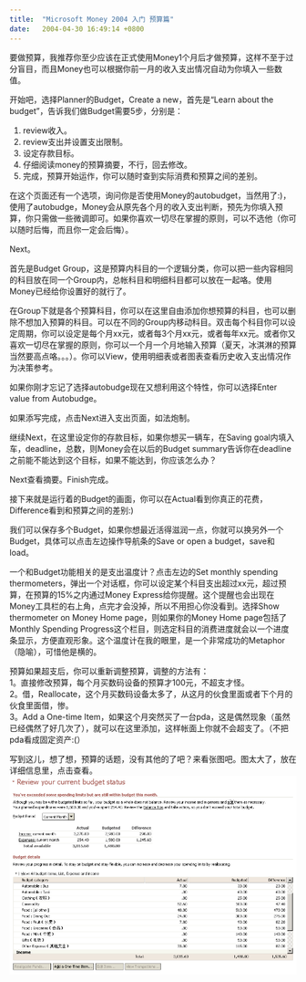 ```yaml
---
title:  "Microsoft Money 2004 入门 预算篇"
date:   2004-04-30 16:49:14 +0800
---
```


要做预算，我推荐你至少应该在正式使用Money1个月后才做预算，这样不至于过分盲目，而且Money也可以根据你前一月的收入支出情况自动为你填入一些数值。  

开始吧，选择Planner的Budget，Create a new，首先是“Learn about the budget”，告诉我们做Budget需要5步，分别是：  

1. review收入。  
2. review支出并设置支出限制。  
3. 设定存款目标。  
4. 仔细阅读money的预算摘要，不行，回去修改。  
5. 完成，预算开始运作，你可以随时查到实际消费和预算之间的差别。  

在这个页面还有一个选项，询问你是否使用Money的autobudget，当然用了:)，使用了autobudge，Money会从原先各个月的收入支出判断，预先为你填入预算，你只需做一些微调即可。如果你喜欢一切尽在掌握的原则，可以不选他（你可以随时后悔，而且你一定会后悔）。  

Next。  

首先是Budget Group，这是预算内科目的一个逻辑分类，你可以把一些内容相同的科目放在同一个Group内，总帐科目和明细科目都可以放在一起咯。使用Money已经给你设置好的就行了。  

在Group下就是各个预算科目，你可以在这里自由添加你想预算的科目，也可以删除不想加入预算的科目。可以在不同的Group内移动科目。双击每个科目你可以设定周期，你可以设定是每个月xx元，或者每3个月xx元，或者每年xx元。或者你又喜欢一切尽在掌握的原则，你可以一个月一个月地输入预算（夏天，冰淇淋的预算当然要高点咯。。。）。你可以View，使用明细表或者图表查看历史收入支出情况作为决策参考。  

如果你刚才忘记了选择autobudge现在又想利用这个特性，你可以选择Enter value from Autobudge。  

如果添写完成，点击Next进入支出页面，如法炮制。  

继续Next，在这里设定你的存款目标，如果你想买一辆车，在Saving goal内填入车，deadline，总数，则Money会在以后的Budget summary告诉你在deadline之前能不能达到这个目标，如果不能达到，你应该怎么办？  

Next查看摘要。Finish完成。  

接下来就是运行着的Budget的画面，你可以在Actual看到你真正的花费，Difference看到和预算之间的差别:)  

我们可以保存多个Budget，如果你想最近活得滋润一点，你就可以换另外一个Budget，具体可以点击左边操作导航条的Save or open a budget，save和load。  

一个和Budget功能相关的是支出温度计？点击左边的Set monthly spending thermometers，弹出一个对话框，你可以设定某个科目支出超过xx元，超过预算，在预算的15%之内通过Money Express给你提醒。这个提醒也会出现在Money工具栏的右上角，点完才会没掉，所以不用担心你没看到。选择Show thermometer on Money Home page，则如果你的Money Home page包括了Monthly Spending Progress这个栏目，则选定科目的消费进度就会以一个进度条显示，方便直观形象。这个温度计在我的眼里，是一个非常成功的Metaphor（隐喻），可惜他是横的。  

预算如果超支后，你可以重新调整预算，调整的方法有：  
1。直接修改预算，每个月买数码设备的预算才100元，不超支才怪。  
2。借，Reallocate，这个月买数码设备太多了，从这月的伙食里面或者下个月的伙食里面借，惨。  
3。Add a One-time Item，如果这个月突然买了一台pda，这是偶然现象（虽然已经偶然了好几次了），就可以在这里添加，这样帐面上你就不会超支了。（不把pda看成固定资产:(）  

写到这儿，想了想，预算的话题，没有其他的了吧？来看张图吧。图太大了，放在详细信息里，点击查看。  
![](/images/2011/money/budget.gif)
